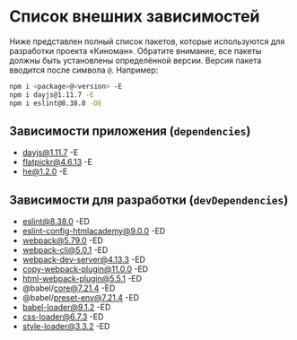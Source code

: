 # Список внешних зависимостей

Ниже представлен полный список пакетов, которые используются для разработки проекта «Киноман». Обратите внимание, все пакеты должны быть установлены определённой версии. Версия пакета вводится после символа `@`. Например:

```bash
npm i <package>@<version> -E
npm i dayjs@1.11.7 -E
npm i eslint@8.38.0 -DE
```

## Зависимости приложения (`dependencies`)

- dayjs@1.11.7 -E
- flatpickr@4.6.13 -E
- he@1.2.0 -E

## Зависимости для разработки (`devDependencies`)

- eslint@8.38.0 -ED
- eslint-config-htmlacademy@9.0.0 -ED
- webpack@5.79.0 -ED
- webpack-cli@5.0.1 -ED
- webpack-dev-server@4.13.3 -ED
- copy-webpack-plugin@11.0.0 -ED
- html-webpack-plugin@5.5.1 -ED
- @babel/core@7.21.4 -ED
- @babel/preset-env@7.21.4 -ED
- babel-loader@9.1.2 -ED
- css-loader@6.7.3 -ED
- style-loader@3.3.2 -ED

